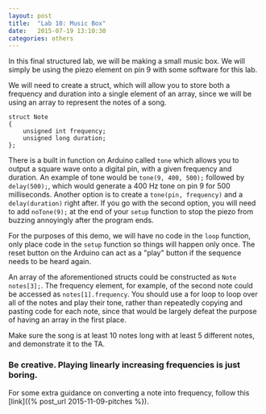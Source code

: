 ```yaml
---
layout: post
title:  "Lab 10: Music Box"
date:   2015-07-19 13:10:30
categories: others
---
```


In this final structured lab, we will be making a small music box. We will simply be using the piezo element on pin 9 with some software for this lab.

We will need to create a struct, which will allow you to store both a frequency and duration into a single element of an array, since we will be using an array to represent the notes of a song.

    struct Note
    {
    	unsigned int frequency;
    	unsigned long duration;
    };

There is a built in function on Arduino called `tone` which allows you to output a square wave onto a digital pin, with a given frequency and duration. An example of tone would be `tone(9, 400, 500);` followed by `delay(500);`, which would generate a 400 Hz tone on pin 9 for 500 milliseconds. Another option is to create a `tone(pin, frequency)` and a `delay(duration)` right after. If you go with the second option, you will need to add `noTone(9);` at the end of your `setup` function to stop the piezo from buzzing annoyingly after the program ends.

For the purposes of this demo, we will have no code in the `loop` function, only place code in the `setup` function so things will happen only once. The reset button on the Arduino can act as a "play" button if the sequence needs to be heard again.

An array of the aforementioned structs could be constructed as `Note notes[3];`. The frequency element, for example, of the second note could be accessed as `notes[1].frequency`. You should use a for loop to loop over all of the notes and play their tone, rather than repeatedly copying and pasting code for each note, since that would be largely defeat the purpose of having an array in the first place.

Make sure the song is at least 10 notes long with at least 5 different notes, and demonstrate it to the TA.

### Be creative. Playing linearly increasing frequencies is just boring.

For some extra guidance on converting a note into frequency, follow this [link]({% post_url 2015-11-09-pitches %}).